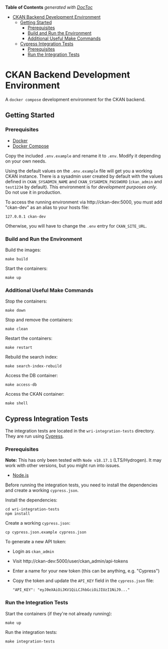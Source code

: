 <!-- START doctoc generated TOC please keep comment here to allow auto update -->
<!-- DON'T EDIT THIS SECTION, INSTEAD RE-RUN doctoc TO UPDATE -->
**Table of Contents**  *generated with [DocToc](https://github.com/thlorenz/doctoc)*

- [CKAN Backend Development Environment](#ckan-backend-development-environment)
  - [Getting Started](#getting-started)
    - [Prerequisites](#prerequisites)
    - [Build and Run the Environment](#build-and-run-the-environment)
    - [Additional Useful Make Commands](#additional-useful-make-commands)
  - [Cypress Integration Tests](#cypress-integration-tests)
    - [Prerequisites](#prerequisites-1)
    - [Run the Integration Tests](#run-the-integration-tests)

<!-- END doctoc generated TOC please keep comment here to allow auto update -->

# CKAN Backend Development Environment

A `docker compose` development environment for the CKAN backend.

## Getting Started

### Prerequisites

- [Docker](https://docs.docker.com/get-docker/)
- [Docker Compose](https://docs.docker.com/compose/install/)

Copy the included `.env.example` and rename it to `.env`. Modify it depending on your own needs.

Using the default values on the `.env.example` file will get you a working CKAN instance. There is a sysadmin user created by default with the values defined in `CKAN_SYSADMIN_NAME` and `CKAN_SYSADMIN_PASSWORD` (`ckan_admin` and `test1234` by default). This environment is for _development purposes only_. Do not use it in production.

To access the running environment via http://ckan-dev:5000, you must add "ckan-dev" as an alias to your hosts file:

    127.0.0.1 ckan-dev

Otherwise, you will have to change the `.env` entry for `CKAN_SITE_URL`.

### Build and Run the Environment

Build the images:

	make build

Start the containers:

	make up

### Additional Useful Make Commands

Stop the containers:

    make down

Stop and remove the containers:

    make clean

Restart the containers:

    make restart

Rebuild the search index:

    make search-index-rebuild

Access the DB container:

    make access-db

Access the CKAN container:

    make shell

## Cypress Integration Tests

The integration tests are located in the `wri-integration-tests` directory. They are run using [Cypress](https://www.cypress.io/).

### Prerequisites

**Note:** This has only been tested with `Node v18.17.1` (LTS/Hydrogen). It may work with other versions, but you might run into issues.

- [Node.js](https://nodejs.org/en/download/)

Before running the integration tests, you need to install the dependencies and create a working `cypress.json`.

Install the dependencies:

    cd wri-integration-tests
    npm install

Create a working `cypress.json`:

    cp cypress.json.example cypress.json

To generate a new API token:

- Login as `ckan_admin`
- Visit http://ckan-dev:5000/user/ckan_admin/api-tokens
- Enter a name for your new token (this can be anything, e.g. "Cypress")
- Copy the token and update the `API_KEY` field in the `cypress.json` file:

    ```
    "API_KEY": "eyJ0eXAiOiJKV1QiLCJhbGciOiJIUzI1NiJ9..."
    ```

### Run the Integration Tests

Start the containers (if they're not already running):

    make up

Run the integration tests:

    make integration-tests

